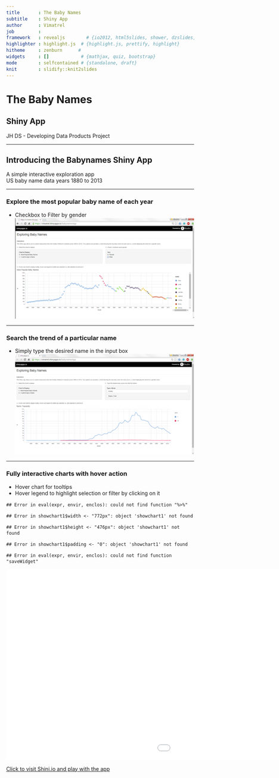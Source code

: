 ```yaml
---
title       : The Baby Names
subtitle    : Shiny App
author      : Vimatrel
job         : 
framework   : revealjs        # {io2012, html5slides, shower, dzslides, ...}
highlighter : highlight.js  # {highlight.js, prettify, highlight}
hitheme     : zenburn      # 
widgets     : []            # {mathjax, quiz, bootstrap}
mode        : selfcontained # {standalone, draft}
knit        : slidify::knit2slides
---
```


# The Baby Names  
## Shiny App  
JH DS - Developing Data Products Project  

---
## Introducing the Babynames Shiny App  
A simple interactive exploration app  
US baby name data years 1880 to 2013 

--- 
### Explore the most popular baby name of each year  
  
* Checkbox to Filter by gender  
![introducing](intro.png)  


---
### Search the trend of a particular name  
  
* Simply type the desired name in the input box  
![introducing](textinput.png)  

---
### Fully interactive charts with hover action  
* Hover chart for tooltips  
* Hover legend to highlight selection or filter by clicking on it  
  
  




```
## Error in eval(expr, envir, enclos): could not find function "%>%"
```

```
## Error in showchart1$width <- "772px": object 'showchart1' not found
```

```
## Error in showchart1$height <- "476px": object 'showchart1' not found
```

```
## Error in showchart1$padding <- "0": object 'showchart1' not found
```

```
## Error in eval(expr, envir, enclos): could not find function "saveWidget"
```

<iframe src="chart1.html" width="1500px" height="510px" frameborder="0"
    allowtransparency="true"> </iframe>

[Click to visit Shini.io and play with the app](https://vimatrel.shinyapps.io/babynamesApp )  




